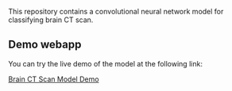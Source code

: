 This repository contains a convolutional neural network model for classifying  brain CT scan.

## Demo webapp
You can try the live demo of the model at the following link:

[Brain CT Scan Model Demo](https://brain-ct-scan-model-6lzxyfph39jkoetq5pskft.streamlit.app/)
